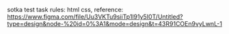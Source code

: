 sotka test task rules: html css, reference: https://www.figma.com/file/Uu3VKTu9siiTp1l91y5I0T/Untitled?type=design&node-%20id=0%3A1&mode=design&t=43R91COEn9vyLwnL-1